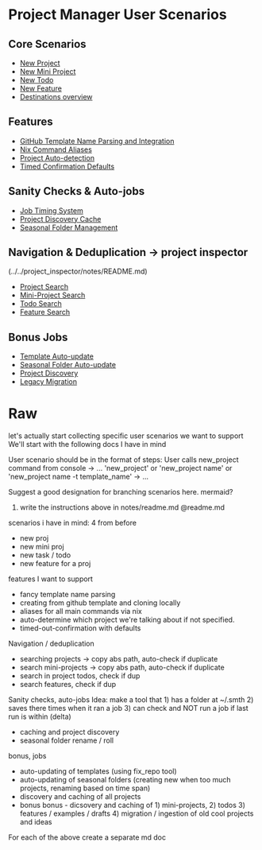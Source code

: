 # Project Manager User Scenarios

## Core Scenarios
- [New Project](./scenarios/new_project.md)
- [New Mini Project](./scenarios/new_mini_project.md)
- [New Todo](./scenarios/new_todo.md)
- [New Feature](./scenarios/new_feature.md)
- [Destinations overview](./features/destinations.md)

## Features
- [GitHub Template Name Parsing and Integration](./features/github_template.md)
- [Nix Command Aliases](./features/nix_aliases.md)
- [Project Auto-detection](./features/project_autodetect.md)
- [Timed Confirmation Defaults](./features/timed_confirmation.md)

## Sanity Checks & Auto-jobs
- [Job Timing System](./features/job_timing.md)
- [Project Discovery Cache](./features/project_discovery.md)
- [Seasonal Folder Management](./features/seasonal_folders.md)

## Navigation & Deduplication -> project inspector
(../../project_inspector/notes/README.md)
- [Project Search](./features/project_search.md)
- [Mini-Project Search](./features/mini_project_search.md)
- [Todo Search](./features/todo_search.md)
- [Feature Search](./features/feature_search.md)

## Bonus Jobs
- [Template Auto-update](./jobs/template_update.md)
- [Seasonal Folder Auto-update](./jobs/seasonal_update.md)
- [Project Discovery](./jobs/project_discovery.md)
- [Legacy Migration](./jobs/legacy_migration.md)

# Raw

let's actually start collecting specific user scenarios we want to support
We'll start with the following docs I have in mind

User scenario should be in the format of steps:
User calls new_project command from console
-> ... 'new_project' or 'new_project name' or 'new_project name -t template_name'
-> ...

Suggest a good designation for branching scenarios here.
mermaid?

1) write the instructions above in notes/readme.md @readme.md 

scenarios i have in mind:
4 from before
- new proj
- new mini proj
- new task / todo
- new feature for a proj

features I want to support
- fancy template name parsing
- creating from github template and cloning locally
- aliases for all main commands via nix
- auto-determine which project we're talking about if not specified. 
- timed-out-confirmation with defaults

Navigation / deduplication
- searching projects -> copy abs path, auto-check if duplicate
- search mini-projects -> copy abs path, auto-check if duplicate 
- search in project todos, check if dup
- search features, check if dup

Sanity checks, auto-jobs
Idea: make a tool that 1) has a folder at ~/.smth 2) saves there times when it ran a job 3) can check and NOT run a job if last run is within (delta)
- caching and project discovery
- seasonal folder rename / roll

bonus, jobs
- auto-updating of templates (using fix_repo tool)
- auto-updating of seasonal folders (creating new when too much projects, renaming based on time span)
- discovery and caching of all projects
- bonus bonus - dicsovery and caching of 1) mini-projects, 2) todos 3) features / examples / drafts 4) migration / ingestion of old cool projects and ideas

For each of the above create a separate md doc
